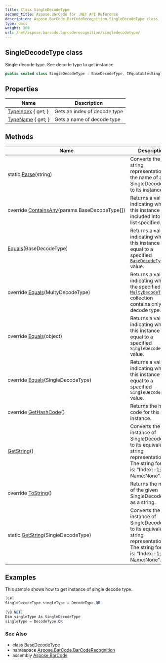 ```yaml
---
title: Class SingleDecodeType
second_title: Aspose.BarCode for .NET API Reference
description: Aspose.BarCode.BarCodeRecognition.SingleDecodeType class. Single decode type. See decode type to get instance
type: docs
weight: 360
url: /net/aspose.barcode.barcoderecognition/singledecodetype/
---
```

## SingleDecodeType class

Single decode type. See decode type to get instance.

```csharp
public sealed class SingleDecodeType : BaseDecodeType, IEquatable<SingleDecodeType>
```

## Properties

| Name | Description |
| --- | --- |
| [TypeIndex](../../aspose.barcode.barcoderecognition/singledecodetype/typeindex/) { get; } | Gets an index of decode type |
| [TypeName](../../aspose.barcode.barcoderecognition/singledecodetype/typename/) { get; } | Gets a name of decode type |

## Methods

| Name | Description |
| --- | --- |
| static [Parse](../../aspose.barcode.barcoderecognition/singledecodetype/parse/)(string) | Converts the string representation of the name of a SingleDecodeType to its instance. |
| override [ContainsAny](../../aspose.barcode.barcoderecognition/singledecodetype/containsany/)(params BaseDecodeType[]) | Returns a value indicating whether this instance is included into the list specified. |
| [Equals](../../aspose.barcode.barcoderecognition/basedecodetype/equals/)(BaseDecodeType) | Returns a value indicating whether this instance is equal to a specified [`BaseDecodeType`](../basedecodetype/) value. |
| override [Equals](../../aspose.barcode.barcoderecognition/singledecodetype/equals/#equals_1)(MultyDecodeType) | Returns a value indicating whether the specified [`MultyDecodeType`](../multydecodetype/) collection contains only this decode type. |
| override [Equals](../../aspose.barcode.barcoderecognition/singledecodetype/equals/#equals_3)(object) | Returns a value indicating whether this instance is equal to a specified `SingleDecodeType` value. |
| override [Equals](../../aspose.barcode.barcoderecognition/singledecodetype/equals/#equals_2)(SingleDecodeType) | Returns a value indicating whether this instance is equal to a specified `SingleDecodeType` value. |
| override [GetHashCode](../../aspose.barcode.barcoderecognition/singledecodetype/gethashcode/)() | Returns the hash code for this instance. |
| [GetString](../../aspose.barcode.barcoderecognition/singledecodetype/getstring/)() | Converts the instance of SingleDecodeType to its equivalent string representation. The string format is: "Index:-1; Name:None". |
| override [ToString](../../aspose.barcode.barcoderecognition/singledecodetype/tostring/)() | Returns the name of the given SingleDecodeType as a string. |
| static [GetString](../../aspose.barcode.barcoderecognition/singledecodetype/getstring/)(SingleDecodeType) | Converts the instance of SingleDecodeType to its equivalent string representation. The string format is: "Index:-1; Name:None". |

## Examples

This sample shows how to get instance of single decode type.

```csharp
[C#]
SingleDecodeType singleType = DecodeType.QR 
 
[VB.NET]
Dim singleType As SingleDecodeType 
singleType = DecodeType.QR
```

### See Also

* class [BaseDecodeType](../basedecodetype/)
* namespace [Aspose.BarCode.BarCodeRecognition](../../aspose.barcode.barcoderecognition/)
* assembly [Aspose.BarCode](../../)


